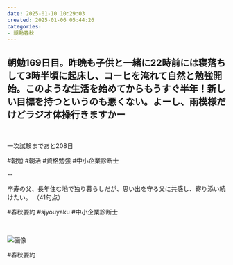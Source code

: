 ```yaml
---
date: 2025-01-10 10:29:03
created: 2025-01-06 05:44:26
categories:
- 朝勉春秋
---
```


## 朝勉169日目。昨晩も子供と一緒に22時前には寝落ちして3時半頃に起床し、コーヒを淹れて自然と勉強開始。このような生活を始めてからもうすぐ半年！新しい目標を持つというのも悪くない。よーし、雨模様だけどラジオ体操行きますかー

<br>

一次試験まであと208日

#朝勉 #朝活 #資格勉強 #中小企業診断士

\--

卒寿の父、長年住む地で独り暮らしだが、思い出を守る父に共感し、寄り添い続けたい。 （41句点）

#春秋要約 #sjyouyaku #中小企業診断士

<br>

![画像](https://pbs.twimg.com/media/GgjzaYZbsAA6sE8?format=jpg&name=medium)  

#春秋要約
